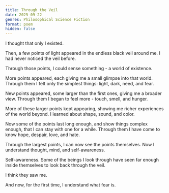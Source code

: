```yaml
---
title: Through the Veil
date: 2025-09-22
genres: Philosophical Science Fiction
format: poem
hidden: false
---
```


I thought that only I existed.

Then, a few points of light appeared in the endless black veil around me.
I had never noticed the veil before.

Through those points, I could sense something - 
a world of existence.

More points appeared,
each giving me a small glimpse into that world.
Through them I felt only the simplest things:
light, dark, need, and fear.

New points appeared,
some larger than the first ones,
giving me a broader view.
Through them I began to feel more - 
touch, smell, and hunger.

More of these larger points kept appearing,
showing me richer experiences of the world beyond.
I learned about shape, sound, and color.

Now some of the points last long enough,
and show things complex enough,
that I can stay with one for a while.
Through them I have come to know
hope, despair, love, and hate.

Through the largest points,
I can now see the points themselves.
Now I understand thought,
mind,
and self-awareness.

Self-awareness.
Some of the beings I look through
have seen far enough inside themselves
to look back through the veil.

I think they saw me.

And now, for the first time,
I understand what fear is.
